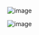 ![image](https://github.com/user-attachments/assets/5e37cdb7-42bf-4326-a634-885ea5ff6648)

![image](https://github.com/user-attachments/assets/9e994e7f-4436-4f82-83fb-ee2275930c11)

